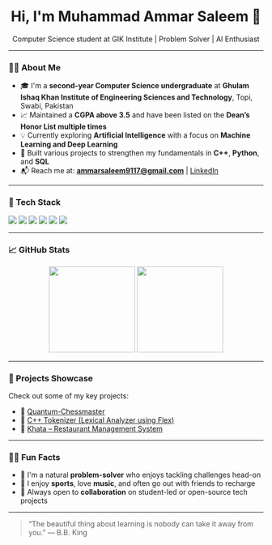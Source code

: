 <h1 align="center">Hi, I'm Muhammad Ammar Saleem 👋</h1>
<p align="center">
  Computer Science student at GIK Institute | Problem Solver | AI Enthusiast
</p>

---

### 👨‍🎓 About Me

- 🎓 I'm a **second-year Computer Science undergraduate** at **Ghulam Ishaq Khan Institute of Engineering Sciences and Technology**, Topi, Swabi, Pakistan
- 📈 Maintained a **CGPA above 3.5** and have been listed on the **Dean’s Honor List multiple times**
- 💡 Currently exploring **Artificial Intelligence** with a focus on **Machine Learning and Deep Learning**
- 🧠 Built various projects to strengthen my fundamentals in **C++**, **Python**, and **SQL**
- 📬 Reach me at: **ammarsaleem9117@gmail.com** | [LinkedIn](https://www.linkedin.com/in/am4b44b8273)

---

### 🧰 Tech Stack

<p>
  <img src="https://img.shields.io/badge/-C++-00599C?style=flat&logo=c%2B%2B&logoColor=white"/>
  <img src="https://img.shields.io/badge/-Python-3776AB?style=flat&logo=python&logoColor=white"/>
  <img src="https://img.shields.io/badge/-SQL-4479A1?style=flat&logo=mysql&logoColor=white"/>
  <img src="https://img.shields.io/badge/-Git-181717?style=flat&logo=git&logoColor=white"/>
  <img src="https://img.shields.io/badge/-Flex(Lexical)-FF6F00?style=flat"/>
  <img src="https://img.shields.io/badge/-Verilog-00B2EE?style=flat"/>
</p>

---

### 📈 GitHub Stats

<p align="center">
  <img src="https://github-readme-stats.vercel.app/api?username=DracoRaiden&show_icons=true&theme=tokyonight" height="170"/>
  <img src="https://github-readme-streak-stats.herokuapp.com/?user=DracoRaiden&theme=tokyonight" height="170"/>
</p>

---

### 🚀 Projects Showcase

Check out some of my key projects:
- 🔗 [Quantum-Chessmaster](https://github.com/DracoRaiden/Quantum-Chessmaster)  
- 🔗 [C++ Tokenizer (Lexical Analyzer using Flex)](https://github.com/DracoRaiden/C-Lexer-Analyzer-with-UI)  
- 🔗 [Khata – Restaurant Management System](https://github.com/DracoRaiden/Khata-Restaurant-Management-System-)  

---

### 🙋‍♂️ Fun Facts

- 🧩 I'm a natural **problem-solver** who enjoys tackling challenges head-on
- 🏸 I enjoy **sports**, love **music**, and often go out with friends to recharge
- 🤝 Always open to **collaboration** on student-led or open-source tech projects

---

> “The beautiful thing about learning is nobody can take it away from you.” — B.B. King
